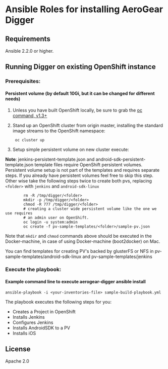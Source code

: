 
# Ansible Roles for installing AeroGear Digger


## Requirements

Ansible 2.2.0 or higher.


## Running Digger on existing OpenShift instance

### Prerequisites:

#### Persistent volume (by default 10Gi, but it can be changed for different needs)

1. Unless you have built OpenShift locally, be sure to grab the [oc command, v1.3+](https://github.com/openshift/origin/releases/tag/v1.3.1)

1. Stand up an OpenShift cluster from origin master, installing the standard image streams to the OpenShift namespace:

        oc cluster up

1. Setup simple persistent volume on new cluster execute:

**Note**: jenkins-persistent-template.json and android-sdk-persistent-template.json
template files require OpenShift persistent volumes.
Persistent volume setup is not part of the templates and requires separate steps.
If you already have persistent volumes feel free to skip this step.
Other wise take the following steps twice to create both pvs, replacing `<folder>` with `jenkins` and `android-sdk-linux`
```
        rm -R /tmp/digger/<folder>
        mkdir -p /tmp/digger/<folder>
        chmod -R 777 /tmp/digger/<folder>
        # creating a cluster wide persistent volume like the one we use requires
        # an admin user on OpenShift.
        oc login -u system:admin
        oc create -f pv-sample-templates/<folder>/sample-pv.json
```
Note that `mkdir` and `chmod` commands above should be executed in the Docker-machine, in case of using Docker-machine (boot2docker) on Mac.

You can find templates for creating PV's backed by glusterFS or NFS in pv-sample-templates/android-sdk-linux and pv-sample-templates/jenkins

### Execute the playbook:

#### Example command line to execute aerogear-digger ansible install
```
ansible-playbook -i <your-inventories-file> sample-build-playbook.yml 
```

The playbook executes the following steps for you:

- Creates a Project in OpenShift
- Installs Jenkins
- Configures Jenkins
- Installs AndroidSDK to a PV
- Installs iOS


## License

Apache 2.0
